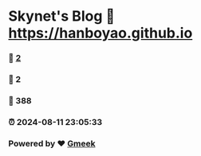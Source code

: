 # Skynet's Blog :link: https://hanboyao.github.io 
### :page_facing_up: [2](https://hanboyao.github.io/tag.html) 
### :speech_balloon: 2 
### :hibiscus: 388 
### :alarm_clock: 2024-08-11 23:05:33 
### Powered by :heart: [Gmeek](https://github.com/Meekdai/Gmeek)
